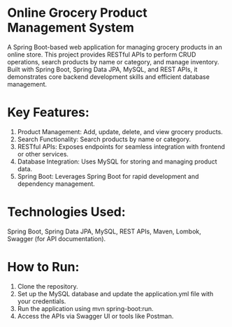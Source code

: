 # Online Grocery Product Management System
A Spring Boot-based web application for managing grocery products in an online store. This project provides RESTful APIs to perform CRUD operations, search products by name or category, and manage inventory. Built with Spring Boot, Spring Data JPA, MySQL, and REST APIs, it demonstrates core backend development skills and efficient database management.

# Key Features:
1. Product Management: Add, update, delete, and view grocery products.
2. Search Functionality: Search products by name or category.
3. RESTful APIs: Exposes endpoints for seamless integration with frontend or other services.
4. Database Integration: Uses MySQL for storing and managing product data.
5. Spring Boot: Leverages Spring Boot for rapid development and dependency management.

# Technologies Used:
Spring Boot,
Spring Data JPA,
MySQL,
REST APIs,
Maven,
Lombok,
Swagger (for API documentation).

# How to Run:
1. Clone the repository.
2. Set up the MySQL database and update the application.yml file with your credentials.
3. Run the application using mvn spring-boot:run.
4. Access the APIs via Swagger UI or tools like Postman.
